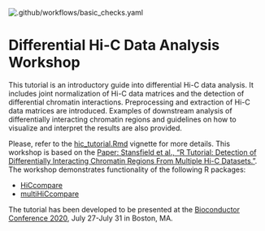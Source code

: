 <!--[![Build Status](https://travis-ci.org/dozmorovlab/HiCcompareWorkshop.svg?branch=master)](https://travis-ci.com/github/dozmorovlab/HiCcompareWorkshop/builds)-->

![.github/workflows/basic_checks.yaml](https://github.com/mdozmorov/HiCcompareWorkshop/workflows/.github/workflows/basic_checks.yaml/badge.svg)

# Differential Hi-C Data Analysis Workshop

This tutorial is an introductory guide into differential Hi-C data analysis. It includes joint normalization of Hi-C data matrices and the detection of differential chromatin interactions. Preprocessing and extraction of Hi-C data matrices are introduced. Examples of downstream analysis of differentially interacting chromatin regions and guidelines on how to visualize and interpret the results are also provided.

Please, refer to the [hic_tutorial.Rmd](vignettes/hic_tutorial.Rmd) vignette for more details. This workshop is based on the [Paper: Stansfield et al., “R Tutorial: Detection of Differentially Interacting Chromatin Regions From Multiple Hi-C Datasets.”](https://currentprotocols.onlinelibrary.wiley.com/doi/abs/10.1002/cpbi.76). The workshop demonstrates functionality of the following R packages:

* [HiCcompare](https://www.bioconductor.org/packages/HiCcompare)
* [multiHiCcompare](https://bioconductor.org/packages/multiHiCcompare)

The tutorial has been developed to be presented at the [Bioconductor Conference 2020](https://bioc2020.bioconductor.org/), July 27-July 31 in Boston, MA.

